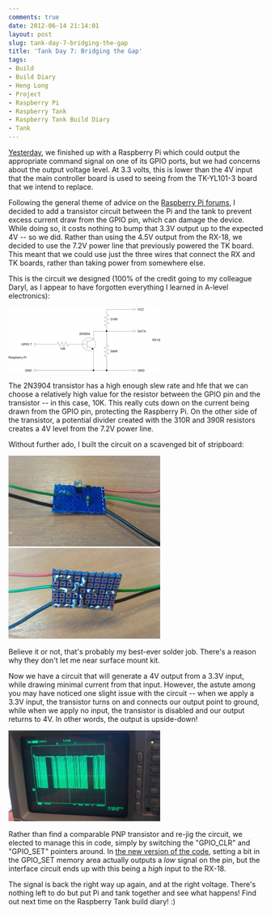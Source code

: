 ```yaml
---
comments: true
date: 2012-06-14 21:14:01
layout: post
slug: tank-day-7-bridging-the-gap
title: 'Tank Day 7: Bridging the Gap'
tags:
- Build
- Build Diary
- Heng Long
- Project
- Raspberry Pi
- Raspberry Tank
- Raspberry Tank Build Diary
- Tank
---
```


[Yesterday](../tank-day-6-gpio-funtimes/), we finished up with a Raspberry Pi which could output the appropriate command signal on one of its GPIO ports, but we had concerns about the output voltage level. At 3.3 volts, this is lower than the 4V input that the main controller board is used to seeing from the TK-YL101-3 board that we intend to replace.

Following the general theme of advice on the [Raspberry Pi forums](http://www.raspberrypi.org/phpBB3), I decided to add a transistor circuit between the Pi and the tank to prevent excess current draw from the GPIO pin, which can damage the device. While doing so, it costs nothing to bump that 3.3V output up to the expected 4V -- so we did. Rather than using the 4.5V output from the RX-18, we decided to use the 7.2V power line that previously powered the TK board. This meant that we could use just the three wires that connect the RX and TK boards, rather than taking power from somewhere else.

This is the circuit we designed (100% of the credit going to my colleague Daryl, as I appear to have forgotten everything I learned in A-level electronics):

[![GPIO 4V Driver Board](/hardware/raspberry-tank/converter-board-300x129.png)](/hardware/raspberry-tank/converter-board.png)

The 2N3904 transistor has a high enough slew rate and hfe that we can choose a relatively high value for the resistor between the GPIO pin and the transistor -- in this case, 10K. This really cuts down on the current being drawn from the GPIO pin, protecting the Raspberry Pi. On the other side of the transistor, a potential divider created with the 310R and 390R resistors creates a 4V level from the 7.2V power line.

Without further ado, I built the circuit on a scavenged bit of stripboard:

[![Built Circuit (Upper)](/hardware/raspberry-tank/IMAG0061-300x179.jpg)](/hardware/raspberry-tank/IMAG0061.jpg) [![Built Circuit (Lower)](/hardware/raspberry-tank/IMAG0062-300x179.jpg)](/hardware/raspberry-tank/IMAG0062.jpg)

Believe it or not, that's probably my best-ever solder job.  There's a reason why they don't let me near surface mount kit.

Now we have a circuit that will generate a 4V output from a 3.3V input, while drawing minimal current from that input. However, the astute among you may have noticed one slight issue with the circuit -- when we apply a 3.3V input, the transistor turns on and connects our output point to ground, while when we apply no input, the transistor is disabled and our output returns to 4V.  In other words, the output is upside-down!

[![Upside-down Signal](/hardware/raspberry-tank/IMAG0066-300x179.jpg)](/hardware/raspberry-tank/IMAG0066.jpg)

Rather than find a comparable PNP transistor and re-jig the circuit, we elected to manage this in code, simply by switching the "GPIO_CLR" and "GPIO_SET" pointers around.  In [the new version of the code](https://github.com/ianrenton/raspberrytank/tree/7756f03f1f53c6f46fb5518e55cb3d37313e0cc1), setting a bit in the GPIO_SET memory area actually outputs a _low_ signal on the pin, but the interface circuit ends up with this being a _high_ input to the RX-18.

The signal is back the right way up again, and at the right voltage.  There's nothing left to do but put Pi and tank together and see what happens!  Find out next time on the Raspberry Tank build diary! :)
